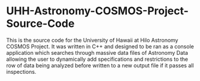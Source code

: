 # UHH-Astronomy-COSMOS-Project-Source-Code
This is the source code for the University of Hawaii at Hilo Astronomy COSMOS Project. It was written in C++ and designed to be ran as a console application which searches through massive data files of Astronomy Data allowing the user to dynamically add specifications and restrictions to the row of data being analyzed before written to a new output file if it passes all inspections.
